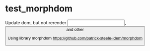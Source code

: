 # test_morphdom

Update dom, but not rerender <input>, <button> and other

Using library morphdom
https://github.com/patrick-steele-idem/morphdom



